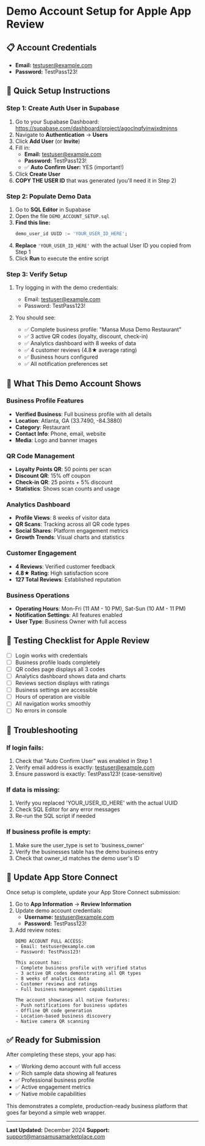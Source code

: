 # Demo Account Setup for Apple App Review

## 📋 Account Credentials
- **Email:** testuser@example.com
- **Password:** TestPass123!

## 🚀 Quick Setup Instructions

### Step 1: Create Auth User in Supabase

1. Go to your Supabase Dashboard: https://supabase.com/dashboard/project/agoclnqfyinwjxdmjnns
2. Navigate to **Authentication** → **Users**
3. Click **Add User** (or **Invite**)
4. Fill in:
   - **Email:** testuser@example.com
   - **Password:** TestPass123!
   - ✅ **Auto Confirm User:** YES (important!)
5. Click **Create User**
6. **COPY THE USER ID** that was generated (you'll need it in Step 2)

### Step 2: Populate Demo Data

1. Go to **SQL Editor** in Supabase
2. Open the file `DEMO_ACCOUNT_SETUP.sql`
3. **Find this line:**
   ```sql
   demo_user_id UUID := 'YOUR_USER_ID_HERE';
   ```
4. **Replace** `'YOUR_USER_ID_HERE'` with the actual User ID you copied from Step 1
5. Click **Run** to execute the entire script

### Step 3: Verify Setup

1. Try logging in with the demo credentials:
   - Email: testuser@example.com
   - Password: TestPass123!

2. You should see:
   - ✅ Complete business profile: "Mansa Musa Demo Restaurant"
   - ✅ 3 active QR codes (loyalty, discount, check-in)
   - ✅ Analytics dashboard with 8 weeks of data
   - ✅ 4 customer reviews (4.8★ average rating)
   - ✅ Business hours configured
   - ✅ All notification preferences set

## 🎯 What This Demo Account Shows

### Business Profile Features
- **Verified Business**: Full business profile with all details
- **Location**: Atlanta, GA (33.7490, -84.3880)
- **Category**: Restaurant
- **Contact Info**: Phone, email, website
- **Media**: Logo and banner images

### QR Code Management
- **Loyalty Points QR**: 50 points per scan
- **Discount QR**: 15% off coupon
- **Check-in QR**: 25 points + 5% discount
- **Statistics**: Shows scan counts and usage

### Analytics Dashboard
- **Profile Views**: 8 weeks of visitor data
- **QR Scans**: Tracking across all QR code types
- **Social Shares**: Platform engagement metrics
- **Growth Trends**: Visual charts and statistics

### Customer Engagement
- **4 Reviews**: Verified customer feedback
- **4.8★ Rating**: High satisfaction score
- **127 Total Reviews**: Established reputation

### Business Operations
- **Operating Hours**: Mon-Fri (11 AM - 10 PM), Sat-Sun (10 AM - 11 PM)
- **Notification Settings**: All features enabled
- **User Type**: Business Owner with full access

## 📱 Testing Checklist for Apple Review

- [ ] Login works with credentials
- [ ] Business profile loads completely
- [ ] QR codes page displays all 3 codes
- [ ] Analytics dashboard shows data and charts
- [ ] Reviews section displays with ratings
- [ ] Business settings are accessible
- [ ] Hours of operation are visible
- [ ] All navigation works smoothly
- [ ] No errors in console

## 🔧 Troubleshooting

### If login fails:
1. Check that "Auto Confirm User" was enabled in Step 1
2. Verify email address is exactly: testuser@example.com
3. Ensure password is exactly: TestPass123! (case-sensitive)

### If data is missing:
1. Verify you replaced 'YOUR_USER_ID_HERE' with the actual UUID
2. Check SQL Editor for any error messages
3. Re-run the SQL script if needed

### If business profile is empty:
1. Make sure the user_type is set to 'business_owner'
2. Verify the businesses table has the demo business entry
3. Check that owner_id matches the demo user's ID

## 📝 Update App Store Connect

Once setup is complete, update your App Store Connect submission:

1. Go to **App Information** → **Review Information**
2. Update demo account credentials:
   - **Username:** testuser@example.com
   - **Password:** TestPass123!
3. Add review notes:
   ```
   DEMO ACCOUNT FULL ACCESS:
   - Email: testuser@example.com
   - Password: TestPass123!
   
   This account has:
   - Complete business profile with verified status
   - 3 active QR codes demonstrating all QR types
   - 8 weeks of analytics data
   - Customer reviews and ratings
   - Full business management capabilities
   
   The account showcases all native features:
   - Push notifications for business updates
   - Offline QR code generation
   - Location-based business discovery
   - Native camera QR scanning
   ```

## ✅ Ready for Submission

After completing these steps, your app has:
- ✅ Working demo account with full access
- ✅ Rich sample data showing all features
- ✅ Professional business profile
- ✅ Active engagement metrics
- ✅ Native mobile capabilities

This demonstrates a complete, production-ready business platform that goes far beyond a simple web wrapper.

---

**Last Updated:** December 2024
**Support:** support@mansamusamarketplace.com
